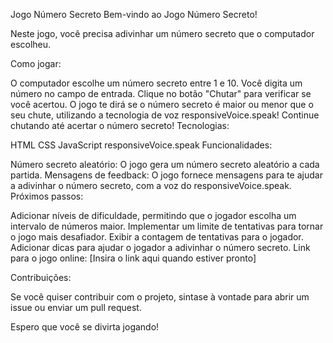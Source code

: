 Jogo Número Secreto
Bem-vindo ao Jogo Número Secreto!

Neste jogo, você precisa adivinhar um número secreto que o computador escolheu.

Como jogar:

O computador escolhe um número secreto entre 1 e 10.
Você digita um número no campo de entrada.
Clique no botão "Chutar" para verificar se você acertou.
O jogo te dirá se o número secreto é maior ou menor que o seu chute, utilizando a tecnologia de voz responsiveVoice.speak!
Continue chutando até acertar o número secreto!
Tecnologias:

HTML
CSS
JavaScript
responsiveVoice.speak
Funcionalidades:

Número secreto aleatório: O jogo gera um número secreto aleatório a cada partida.
Mensagens de feedback: O jogo fornece mensagens para te ajudar a adivinhar o número secreto, com a voz do responsiveVoice.speak.
Próximos passos:

Adicionar níveis de dificuldade, permitindo que o jogador escolha um intervalo de números maior.
Implementar um limite de tentativas para tornar o jogo mais desafiador.
Exibir a contagem de tentativas para o jogador.
Adicionar dicas para ajudar o jogador a adivinhar o número secreto.
Link para o jogo online: [Insira o link aqui quando estiver pronto]

Contribuições:

Se você quiser contribuir com o projeto, sintase à vontade para abrir um issue ou enviar um pull request.

Espero que você se divirta jogando!
